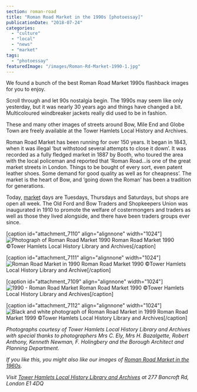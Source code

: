 ```yaml
---
section: roman-road
title: "Roman Road Market in the 1990s [photoessay]"
publicationDate: "2018-07-24"
categories: 
  - "culture"
  - "local"
  - "news"
  - "market"
tags: 
  - "photoessay"
featuredImage: "/images/Roman-Rd-Market-1990-1.jpg"
---
```


We found a bunch of the best Roman Road Market 1990s flashback images for you to enjoy.

Scroll through and let 90s nostalgia begin. The 1990s may seem like only yesterday, but it was nearly 30 years ago and things have changed a bit. Multicoloured windbreaker jackets really did used to be in fashion.

These and many other images of streets around Bow, Mile End and Globe Town are freely available at the Tower Hamlets Local History and Archives.

Roman Road Market has been running for over 150 years. It began in 1843, when it was illegal ‘but withstood several attempts to close it down’. It was recorded as a fully fledged market in 1887 by Booth, who toured the area with the local policeman and reported that ‘Roman Road…is one of the great market streets in London. Things to be bought of every sort, even patent leather shoes. Some demand for good quality as well as for cheapness’. The market is the heart of Bow, and ‘going down the Roman’ has been a tradition for generations.

Today, [market](https://romanroadlondon.com/market/) days are Tuesdays, Thursdays and Saturdays, but shops are open all week. The Old Ford and Bow Traders and Shopkeepers Union was inaugurated in 1910 to promote the welfare of costermongers and traders as well as those they lived alongside, and there have been traders groups ever since.

\[caption id="attachment\_7110" align="alignnone" width="1024"\]![Photograph of Roman Road Market 1990](/images/Roman-Road-Market-archive-images-1990s-1024x698.jpg) Roman Road Market 1990 ©Tower Hamlets Local History Library and Archives\[/caption\]

\[caption id="attachment\_7111" align="alignnone" width="1024"\]![Roman Road Market in 1990](/images/Roman-Rd-Market-1990-1024x683.jpg) Roman Road Market 1990 ©Tower Hamlets Local History Library and Archive\[/caption\]

\[caption id="attachment\_7109" align="alignnone" width="1024"\]![1990 - Roman Road Market](/images/Roman-Rd-Market-1990-1-1024x692.jpg) Roman Road Market 1990 ©Tower Hamlets Local History Library and Archives\[/caption\]

\[caption id="attachment\_7112" align="alignnone" width="1024"\]![Black and white photograph of Roman Road Market in 1999](/images/Roman-Rd-Market-Ladies-Underwear-1999-1024x683.jpg) Roman Road Market 1999 ©Tower Hamlets Local History Library and Archives\[/caption\]

_Photographs courtesy of Tower Hamlets Local History Library and Archives with special thanks to photographers Mrs C. Ely, Mrs H. Bazalgette, Robert Anthony, Kenneth Newman, F. Holingbery and the Borough Architect and Planning Department._

_If you like this, you might also like our images of [Roman Road Market in the 1960s](https://romanroadlondon.com/market-archive-old-images-60s/)._

_Visit [Tower Hamlets Local History Library and Archives](https://www.towerhamlets.gov.uk/lgnl/leisure_and_culture/local_history/local_history__archives/local_history__archives.aspx) at 277 Bancroft Rd, London E1 4DQ_
